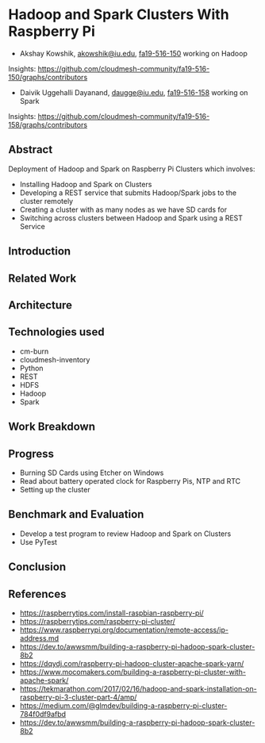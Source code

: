 # Hadoop and Spark Clusters With Raspberry Pi

* Akshay Kowshik, akowshik@iu.edu, [fa19-516-150](https://github.com/cloudmesh-community/fa19-516-150) working on Hadoop

Insights: <https://github.com/cloudmesh-community/fa19-516-150/graphs/contributors>

* Daivik Uggehalli Dayanand, daugge@iu.edu, [fa19-516-158](https://github.com/cloudmesh-community/fa19-516-158) working on Spark

Insights: <https://github.com/cloudmesh-community/fa19-516-158/graphs/contributors>

## Abstract

Deployment of Hadoop and Spark on Raspberry Pi Clusters which involves:
* Installing Hadoop and Spark on Clusters
* Developing a REST service that submits Hadoop/Spark jobs to the cluster remotely
* Creating a cluster with as many nodes as we have SD cards for
* Switching across clusters between Hadoop and Spark using a REST Service

## Introduction

## Related Work

## Architecture

## Technologies used

* cm-burn
* cloudmesh-inventory
* Python
* REST
* HDFS
* Hadoop
* Spark

## Work Breakdown

## Progress

* Burning SD Cards using Etcher on Windows
* Read about battery operated clock for Raspberry Pis, NTP and RTC
* Setting up the cluster

## Benchmark and Evaluation 

* Develop a test program to review Hadoop and Spark on Clusters
* Use PyTest

## Conclusion

## References

* <https://raspberrytips.com/install-raspbian-raspberry-pi/>
* <https://raspberrytips.com/raspberry-pi-cluster/>
* https://www.raspberrypi.org/documentation/remote-access/ip-address.md
* <https://dev.to/awwsmm/building-a-raspberry-pi-hadoop-spark-cluster-8b2>
* <https://dqydj.com/raspberry-pi-hadoop-cluster-apache-spark-yarn/>
* <https://www.mocomakers.com/building-a-raspberry-pi-cluster-with-apache-spark/>
* <https://tekmarathon.com/2017/02/16/hadoop-and-spark-installation-on-raspberry-pi-3-cluster-part-4/amp/>
* <https://medium.com/@glmdev/building-a-raspberry-pi-cluster-784f0df9afbd>
* <https://dev.to/awwsmm/building-a-raspberry-pi-hadoop-spark-cluster-8b2>
